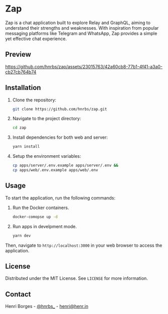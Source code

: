 # Zap

Zap is a chat application built to explore Relay and GraphQL, aiming to understand their strengths and weaknesses. With inspiration from popular messaging platforms like Telegram and WhatsApp, Zap provides a simple yet effective chat experience.

## Preview

https://github.com/hnrbs/zap/assets/23015763/42a60cb8-77b1-4f41-a3a0-cb27cb764b74

## Installation

1. Clone the repository:
   ```sh
   git clone https://github.com/hnrbs/zap.git
   ```

2. Navigate to the project directory:
   ```sh
   cd zap
   ```

3. Install dependencies for both web and server:
   ```sh
   yarn install
   ```

4. Setup the environment variables:
   ```sh
   cp apps/server/.env.example apps/server/.env &&
   cp apps/web/.env.example apps/web/.env
   ```

## Usage

To start the application, run the following commands:

1. Run the Docker containers.
   ```sh
   docker-comopse up -d
   ```

2. Run apps in develpment mode.
   ```sh
   yarn dev
   ```

Then, navigate to `http://localhost:3000` in your web browser to access the application.

## License

Distributed under the MIT License. See `LICENSE` for more information.

## Contact

Henri Borges - [@hnrbs_](https://twitter.com/hnrbs_) - henri@henr.in
